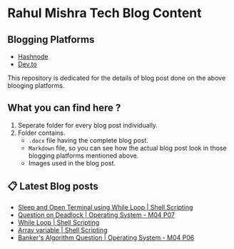 # Rahul Mishra Tech Blog Content

## Blogging Platforms
- [Hashnode](https://programmingport.hashnode.dev/)
- [Dev.to](https://dev.to/rahulmishra05)

This repository is dedicated for the details of blog post done on the above blooging platforms.

## What you can find here ?
1. Seperate folder for every blog post individually.
2. Folder contains.
    - `.docx` file having the complete blog post.
    - `Markdown` file, so you can see how the actual blog post look in those blogging platforms mentioned above.
    - Images used in the blog post.

## 📋 Latest Blog posts
<!-- BLOG-POST-LIST:START -->
- [Sleep and Open Terminal using While Loop | Shell Scripting](https://dev.to/rahulmishra05/sleep-and-open-terminal-using-while-loop-shell-scripting-2mea)
- [Question on Deadlock | Operating System - M04 P07](https://dev.to/rahulmishra05/question-on-deadlock-operating-system-m04-p07-37hh)
- [While Loop | Shell Scripting](https://dev.to/rahulmishra05/while-loop-shell-scripting-5f9a)
- [Array variable | Shell Scripting](https://dev.to/rahulmishra05/array-variable-shell-scripting-56c3)
- [Banker's Algorithm Question | Operating System - M04 P06](https://dev.to/rahulmishra05/banker-s-algorithm-question-operating-system-m04-p06-3lgj)
<!-- BLOG-POST-LIST:END -->

